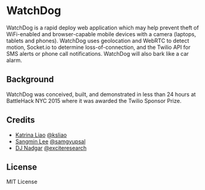 # WatchDog
WatchDog is a rapid deploy web application which may help prevent theft of WiFi-enabled and browser-capable mobile devices with a camera (laptops, tablets and phones). WatchDog uses geolocation and WebRTC to detect motion, Socket.io to determine loss-of-connection, and the Twilio API for SMS alerts or phone call notifications. WatchDog will also bark like a car alarm.

## Background
WatchDog was conceived, built, and demonstrated in less than 24 hours at BattleHack NYC 2015 where it was awarded the Twilio Sponsor Prize.

## Credits
- [Katrina Liao](https://www.linkedin.com/profile/view?id=AAEAAAHi1PYB3LcxwxVp2gZxDg7QpYjP5fz3g74&authType=name&authToken=3eN8&trk=prof-proj-cc-name) [@ksliao](https://twitter.com/ksliao)
- [Sangmin Lee](https://www.linkedin.com/in/smlee23) [@samgyupsal](https://twitter.com/samgyupsal_)
- [DJ Nadgar](https://www.linkedin.com/in/djnadgar) [@exciteresearch](https://twitter.com/exciteresearch)

## License
MIT License
